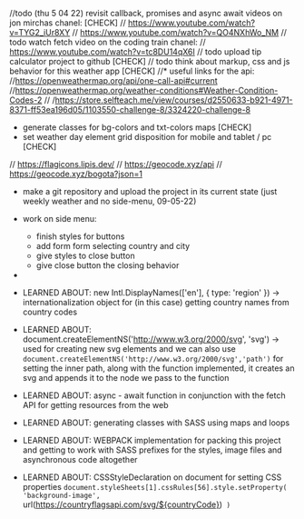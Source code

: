 //todo (thu 5 04 22) revisit callback, promises and async await videos on jon mirchas chanel: [CHECK]
// https://www.youtube.com/watch?v=TYG2_iUr8XY
// https://www.youtube.com/watch?v=QO4NXhWo_NM
// todo watch fetch video on the coding train chanel:
// https://www.youtube.com/watch?v=tc8DU14qX6I
// todo upload tip calculator project to github [CHECK]
// todo think about markup, css and js behavior for this weather app [CHECK]
//* useful links for the api:
//https://openweathermap.org/api/one-call-api#current
//https://openweathermap.org/weather-conditions#Weather-Condition-Codes-2
// /https://store.selfteach.me/view/courses/d2550633-b921-4971-8371-ff53ea196d05/1103550-challenge-8/3324220-challenge-8

* generate classes for bg-colors and txt-colors maps  [CHECK]
* set weather day  element grid disposition for mobile and tablet / pc [CHECK]

// https://flagicons.lipis.dev/
// https://geocode.xyz/api
// https://geocode.xyz/bogota?json=1

* make a git repository and upload the project in its current state (just weekly weather and no side-menu, 09-05-22)

* work on side menu:
  * finish styles for buttons
  * add form form selecting country and city
  * give styles to close button
  * give close button the closing behavior 
* 

* LEARNED ABOUT: new Intl.DisplayNames(['en'], { type: 'region' }) -> internationalization object for (in this case) getting country names from country codes   
* LEARNED ABOUT: document.createElementNS('http://www.w3.org/2000/svg', 'svg') -> used for creating new svg elements and we can also use `document.createElementNS('http://www.w3.org/2000/svg','path')` for setting the inner path, along with the function implemented, it creates an svg and appends it to the node we pass to the function

* LEARNED ABOUT: async - await function in conjunction with the fetch API for getting resources from the web
  
* LEARNED ABOUT: generating classes with SASS using maps and loops

* LEARNED ABOUT: WEBPACK implementation for packing this project and getting to work with SASS prefixes for the styles, image files and  asynchronous code altogether
  
* LEARNED ABOUT: CSSStyleDeclaration on document for setting CSS properties `document.styleSheets[1].cssRules[56].style.setProperty(
      'background-image',
      `url(https://countryflagsapi.com/svg/${countryCode})`
    )`